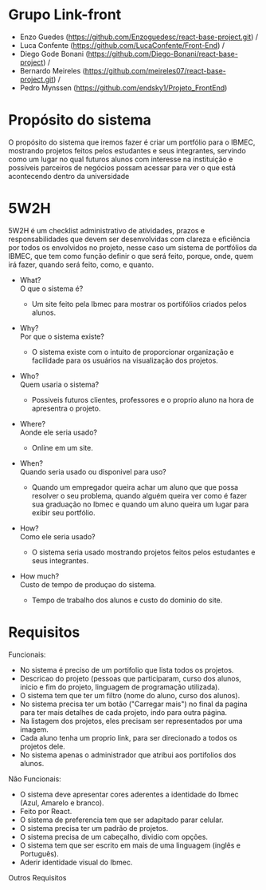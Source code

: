 # Grupo Link-front
- Enzo Guedes (https://github.com/Enzoguedesc/react-base-project.git) /
- Luca Confente (https://github.com/LucaConfente/Front-End) /
- Diego Gode Bonani (https://github.com/Diego-Bonani/react-base-project) /
- Bernardo Meireles (https://github.com/meireles07/react-base-project.git) /
- Pedro Mynssen (https://github.com/endsky1/Projeto_FrontEnd)


# Propósito do sistema
O propósito do sistema que iremos fazer é criar um portfólio para o IBMEC, mostrando projetos feitos pelos estudantes e seus integrantes, servindo como um lugar no qual futuros alunos com interesse na instituição e possíveis parceiros de negócios possam acessar para ver o que está acontecendo dentro da universidade


# 5W2H  
5W2H é um checklist administrativo de atividades, prazos e responsabilidades que devem ser desenvolvidas com clareza e eficiência por todos os envolvidos no projeto, nesse caso um sistema de portfólios da IBMEC, que tem como função definir o que será feito, porque, onde, quem irá fazer, quando será feito, como, e quanto.  

- What?  
  O que o sistema é?  
  - Um site feito pela Ibmec para mostrar os portifólios criados pelos alunos.  

- Why?  
  Por que o sistema existe?  
  - O sistema existe com o intuito de proporcionar organização e facilidade para os usuários na visualização dos projetos.  

- Who?  
  Quem usaria o sistema?  
  - Possiveis futuros clientes, professores e o proprio aluno na hora de apresentra o projeto.  

- Where?  
  Aonde ele seria usado?  
  - Online em um site.  

- When?  
  Quando seria usado ou disponivel para uso?  
  - Quando um empregador queira achar um aluno que que possa resolver o seu problema, quando alguém queira ver como é fazer sua graduação no Ibmec e quando um aluno queira um lugar para exibir seu portfólio.  

- How?  
  Como ele seria usado?  
  - O sistema seria usado mostrando projetos feitos pelos estudantes e seus integrantes.  

- How much?  
  Custo de tempo de produçao do sistema.  
  - Tempo de trabalho dos alunos e custo do dominio do site.  


# Requisitos

Funcionais:  
 - No sistema é preciso de um portifolio que lista todos os projetos.  
 - Descricao do projeto (pessoas que participaram, curso dos alunos, inicio e fim do projeto, linguagem de programação utilizada).  
 - O sistema tem que ter um filtro (nome do aluno, curso dos alunos).  
 - No sistema precisa ter um botão ("Carregar mais") no final da pagina para ter mais detalhes de cada projeto, indo para outra página.  
 - Na listagem dos projetos, eles precisam ser representados por uma imagem.  
 - Cada aluno tenha um proprio link, para ser direcionado a todos os projetos dele.  
 - No sistema apenas o administrador que atribui aos portifolios dos alunos.  


Não Funcionais:    
 - O sistema deve apresentar cores aderentes a identidade do Ibmec (Azul, Amarelo e branco).
 -  Feito por React.  
 - O sistema de preferencia tem que ser adapitado parar celular.  
 - O sistema precisa ter um padrão de projetos.  
 - O sistema precisa de um cabeçalho, dividio com opções.  
 - O sistema tem que ser escrito em mais de uma linguagem (inglês e Português).  
 - Aderir identidade visual do Ibmec.  

Outros Requisitos


